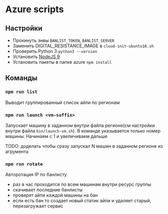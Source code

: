 # Azure scripts

## Настройки
 - Прокинуть энвы `BANLIST_TOKEN`, `BANLIST_SERVER`
 - Заменить DIGITAL_RESISTANCE_IMAGE в `cloud-init-ubuntu16.sh`
 - Проверить Python 3 `python3 --version`
 - Установить [NodeJS 9](https://nodejs.org/en/)
 - Установить пакеты в папке azure `npm install`

## Команды

### `npm run list`
Выводит группированный список айпи по регионам

### `npm run launch <vm-suffix>`
Запускает машину в заданном внутри файла регионе(см настройки внутри файла `bin/launch-vm.sh`). В команде указывается только номер машины. Начинаем с 1 и увеличиваем дальше

TODO: доделать чтобы сразу запускал N машин в заданном регионе из агрумента

### `npm run rotate`
Авторотация IP по банлисту
- раз в час проходится по всем машинам внутри ресурс группы
- скачивает последние банлисты
- проверят айпи каждой машины на бан
- если есть бан то создает новый статик айпи и удаляет старый, перезагружает сервис

